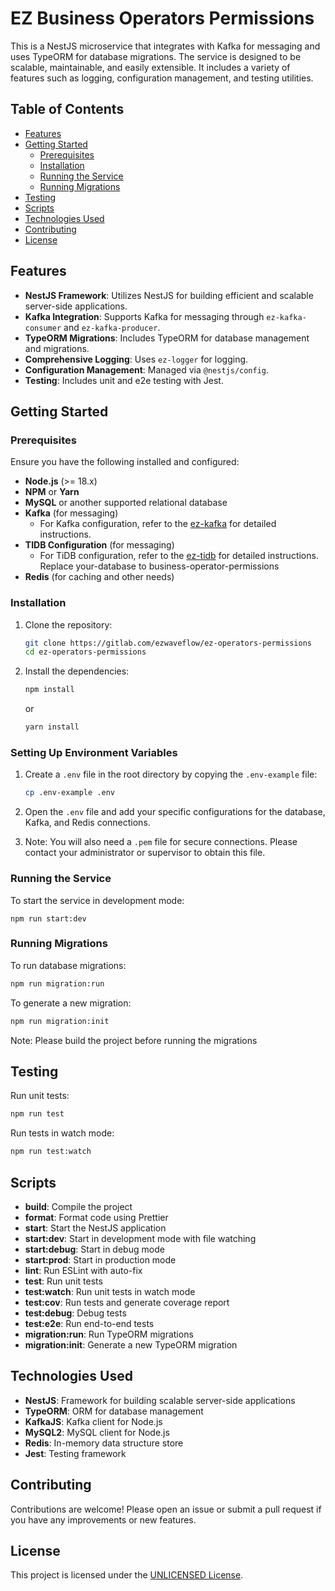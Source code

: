 # EZ Business Operators Permissions

This is a NestJS microservice that integrates with Kafka for messaging and uses TypeORM for database migrations. The
service is designed to be scalable, maintainable, and easily extensible. It includes a variety of features such as
logging, configuration management, and testing utilities.

## Table of Contents

- [Features](#features)
- [Getting Started](#getting-started)
  - [Prerequisites](#prerequisites)
  - [Installation](#installation)
  - [Running the Service](#running-the-service)
  - [Running Migrations](#running-migrations)
- [Testing](#testing)
- [Scripts](#scripts)
- [Technologies Used](#technologies-used)
- [Contributing](#contributing)
- [License](#license)

## Features

- **NestJS Framework**: Utilizes NestJS for building efficient and scalable server-side applications.
- **Kafka Integration**: Supports Kafka for messaging through `ez-kafka-consumer` and `ez-kafka-producer`.
- **TypeORM Migrations**: Includes TypeORM for database management and migrations.
- **Comprehensive Logging**: Uses `ez-logger` for logging.
- **Configuration Management**: Managed via `@nestjs/config`.
- **Testing**: Includes unit and e2e testing with Jest.

## Getting Started

### Prerequisites

Ensure you have the following installed and configured:

- **Node.js** (>= 18.x)
- **NPM** or **Yarn**
- **MySQL** or another supported relational database
- **Kafka** (for messaging)
  - For Kafka configuration, refer to the [ez-kafka](https://gitlab.com/ezwaveflow/ez-kafka) for detailed
    instructions.
- **TIDB Configuration** (for messaging)
  - For TiDB configuration, refer to
    the [ez-tidb](https://gitlab.com/ezwaveflow/ez-tidb#creating-a-cluster-on-tidb-cloud) for detailed
    instructions. Replace your-database to business-operator-permissions
- **Redis** (for caching and other needs)

### Installation

1. Clone the repository:

   ```bash
   git clone https://gitlab.com/ezwaveflow/ez-operators-permissions
   cd ez-operators-permissions
   ```

2. Install the dependencies:

   ```bash
   npm install
   ```

   or

   ```bash
   yarn install
   ```

### Setting Up Environment Variables

1. Create a `.env` file in the root directory by copying the `.env-example` file:

   ```bash
   cp .env-example .env
   ```

2. Open the `.env` file and add your specific configurations for the database, Kafka, and Redis connections.

3. Note: You will also need a `.pem` file for secure connections. Please contact your administrator or supervisor to
   obtain this file.

### Running the Service

To start the service in development mode:

```
npm run start:dev
```

### Running Migrations

To run database migrations:

```bash
npm run migration:run
```

To generate a new migration:

```bash
npm run migration:init
```

Note: Please build the project before running the migrations

## Testing

Run unit tests:

```bash
npm run test
```

Run tests in watch mode:

```bash
npm run test:watch
```

## Scripts

- **build**: Compile the project
- **format**: Format code using Prettier
- **start**: Start the NestJS application
- **start:dev**: Start in development mode with file watching
- **start:debug**: Start in debug mode
- **start:prod**: Start in production mode
- **lint**: Run ESLint with auto-fix
- **test**: Run unit tests
- **test:watch**: Run unit tests in watch mode
- **test:cov**: Run tests and generate coverage report
- **test:debug**: Debug tests
- **test:e2e**: Run end-to-end tests
- **migration:run**: Run TypeORM migrations
- **migration:init**: Generate a new TypeORM migration

## Technologies Used

- **NestJS**: Framework for building scalable server-side applications
- **TypeORM**: ORM for database management
- **KafkaJS**: Kafka client for Node.js
- **MySQL2**: MySQL client for Node.js
- **Redis**: In-memory data structure store
- **Jest**: Testing framework

## Contributing

Contributions are welcome! Please open an issue or submit a pull request if you have any improvements or new features.

## License

This project is licensed under the [UNLICENSED License]().
